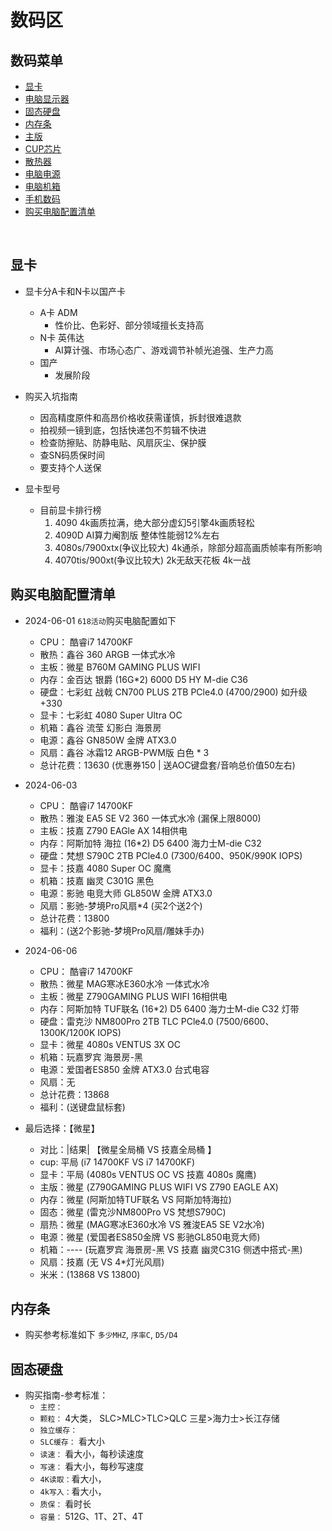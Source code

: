 # 数码区

## 数码菜单
* [显卡](#显卡)
* [电脑显示器](#电脑显示器)
* [固态硬盘](#固态硬盘)
* [内存条](#内存条)
* [主版](#主版)
* [CUP芯片](#CUP芯片)
* [散热器](#散热器)
* [电脑电源](#电脑电源)
* [电脑机箱](#电脑机箱)
* [手机数码](#手机数码)
* [购买电脑配置清单](#购买电脑配置清单)

<br/>

## 显卡
* 显卡分A卡和N卡以国产卡
    * A卡 ADM
        * 性价比、色彩好、部分领域擅长支持高
    * N卡 英伟达
        * AI算计强、市场心态广、游戏调节补帧光追强、生产力高
    * 国产
        * 发展阶段
* 购买入坑指南
    * 因高精度原件和高昂价格收获需谨慎，拆封很难退款
    * 拍视频一镜到底，包括快递包不剪辑不快进
    * 检查防擦贴、防静电贴、风扇灰尘、保护膜
    * 查SN码质保时间
    * 要支持个人送保

* 显卡型号
    * 目前显卡排行榜
        1. 4090 4k画质拉满，绝大部分虚幻5引擎4k画质轻松
        2. 4090D AI算力阉割版 整体性能弱12%左右
        3. 4080s/7900xtx(争议比较大) 4k通杀，除部分超高画质帧率有所影响
        4. 4070tis/900xt(争议比较大) 2k无敌天花板 4k一战

## 购买电脑配置清单
* 2024-06-01 `618活动`购买电脑配置如下
    * CPU： 酷睿i7 14700KF
    * 散热：鑫谷 360 ARGB 一体式水冷
    * 主板：微星 B760M GAMING PLUS WIFI
    * 内存：金百达 银爵 (16G*2) 6000 D5 HY M-die C36
    * 硬盘：七彩虹 战戟 CN700 PLUS 2TB PCle4.0 (4700/2900) 如升级+330
    * 显卡：七彩虹 4080 Super Ultra OC
    * 机箱：鑫谷 流莹 幻影白 海景房
    * 电源：鑫谷 GN850W 金牌 ATX3.0
    * 风扇：鑫谷 冰霜12 ARGB-PWM版 白色 * 3
    * 总计花费：13630 (优惠券150 | 送AOC键盘套/音响总价值50左右)

* 2024-06-03
    * CPU： 酷睿i7 14700KF
    * 散热：雅浚 EA5 SE V2 360 一体式水冷 (漏保上限8000)
    * 主板：技嘉 Z790 EAGle AX 14相供电
    * 内存：阿斯加特 海拉 (16*2) D5 6400 海力士M-die C32
    * 硬盘：梵想 S790C 2TB PCle4.0 (7300/6400、950K/990K IOPS)
    * 显卡：技嘉 4080 Super OC 魔鹰
    * 机箱：技嘉 幽灵 C301G 黑色
    * 电源：影驰 电竞大师 GL850W 金牌 ATX3.0
    * 风扇：影驰-梦境Pro风扇*4 (买2个送2个)
    * 总计花费：13800
    * 福利：(送2个影驰-梦境Pro风扇/雕妹手办)

* 2024-06-06
    * CPU： 酷睿i7 14700KF
    * 散热：微星 MAG寒冰E360水冷 一体式水冷
    * 主板：微星 Z790GAMING PLUS WIFI 16相供电
    * 内存：阿斯加特 TUF联名 (16*2) D5 6400 海力士M-die C32 灯带
    * 硬盘：雷克沙 NM800Pro 2TB TLC PCle4.0 (7500/6600、1300K/1200K IOPS)
    * 显卡：微星 4080s VENTUS 3X OC
    * 机箱：玩嘉罗宾 海景房-黑
    * 电源：爱国者ES850 金牌 ATX3.0 台式电容
    * 风扇：无
    * 总计花费：13868
    * 福利：(送键盘鼠标套)

* 最后选择：【微星】
    * 对比：|结果|  【微星全局桶 VS 技嘉全局桶 】
    * cup:  平局 (i7 14700KF VS i7 14700KF)
    * 显卡：平局 (4080s VENTUS OC VS 技嘉 4080s 魔鹰)
    * 主版：微星 (Z790GAMING PLUS WIFI VS Z790 EAGLE AX)
    * 内存：微星 (阿斯加特TUF联名 VS 阿斯加特海拉)
    * 固态：微星 (雷克沙NM800Pro VS 梵想S790C)
    * 扇热：微星 (MAG寒冰E360水冷 VS 雅浚EA5 SE V2水冷)
    * 电源：微星 (爱国者ES850金牌 VS 影驰GL850电竞大师)
    * 机箱：----  (玩嘉罗宾 海景房-黑 VS 技嘉 幽灵C31G 侧透中搭式-黑)
    * 风扇：技嘉 (无 VS 4*灯光风扇)
    * 米米：(13868 VS 13800)

## 内存条
* 购买参考标准如下 `多少MHZ`, `序率C`, `D5/D4`

## 固态硬盘
* 购买指南-参考标准：
    * `主控：`
    * `颗粒：` 4大类， SLC>MLC>TLC>QLC 三星>海力士>长江存储
    * `独立缓存：` 
    * `SLC缓存：` 看大小
    * `读速：`  看大小，每秒读速度
    * `写速：` 看大小，每秒写速度
    * `4K读取：`看大小，
    * `4k写入：`看大小，
    * `质保：` 看时长
    * `容量：` 512G、1T、2T、4T